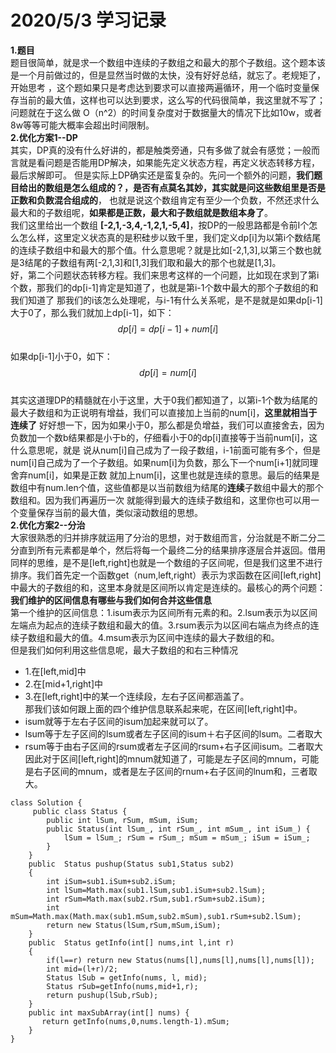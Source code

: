 # 2020/5/3 学习记录  
**1.题目**  
题目很简单，就是求一个数组中连续的子数组之和最大的那个子数组。这个题本该是一个月前做过的，但是显然当时做的太快，没有好好总结，就忘了。老规矩了，开始思考
，这个题如果只是考虑达到要求可以直接两遍循环，用一个临时变量保存当前的最大值，这样也可以达到要求，这么写的代码很简单，我这里就不写了；问题就在于这么做
O（n^2）的时间复杂度对于数据量大的情况下比如10w，或者8w等等可能大概率会超出时间限制。  
**2.优化方案1--DP**  
其实，DP真的没有什么好讲的，都是触类旁通，只有多做了就会有感觉；一般而言就是看问题是否能用DP解决，如果能先定义状态方程，再定义状态转移方程，最后求解即可。
但是实际上DP确实还是蛮复杂的。先问一个额外的问题，**我们题目给出的数组是怎么组成的？，是否有点莫名其妙，其实就是问这些数组里是否是正数和负数混合组成的**，
也就是说这个数组肯定有至少一个负数，不然还求什么最大和的子数组呢，**如果都是正数，最大和子数组就是数组本身了**。  
我们这里给出一个数组 **[-2,1,-3,4,-1,2,1,-5,4]**，按DP的一般思路都是令前I个怎么怎么样，这里定义状态真的是积硅步以致千里，我们定义dp[i]为以第i个数结尾
的连续子数组中和最大的那个值。什么意思呢？就是比如[-2,1,3],以第三个数也就是3结尾的子数组有两[-2,1,3]和[1,3]我们取和最大的那个也就是[1,3]。  
好，第二个问题状态转移方程。我们来思考这样的一个问题，比如现在求到了第i个数，那我们的dp[i-1]肯定是知道了，也就是第i-1个数中最大的那个子数组的和我们知道了
那我们的i该怎么处理呢，与i-1有什么关系呢，是不是就是如果dp[i-1]大于0了，那么我们就加上dp[i-1]，如下：  
$$dp[i]=dp[i-1]+num[i]$$  
如果dp[i-1]小于0，如下：  
$$dp[i]=num[i]$$  
其实这道理DP的精髓就在小于这里，大于0我们都知道了，以第i-1个数为结尾的最大子数组和为正说明有增益，我们可以直接加上当前的num[i]，**这里就相当于连续了**
好好想一下，因为如果小于0，那么都是负增益，我们可以直接舍去，因为负数加一个数b结果都是小于b的，仔细看小于0的dp[i]直接等于当前num[i]，这什么意思呢，就是
说从num[i]自己成为了一段子数组，i-1前面可能有多个，但是num[i]自己成为了一个子数组。如果num[i]为负数，那么下一个num[i+1]就同理舍弃num[i]，如果是正数
就加上num[i]，这里也就是连续的意思。最后的结果是数组中有num.len个值，这些值都是以当前数组为结尾的**连续**子数组中最大的那个数组和。因为我们再遍历一次
就能得到最大的连续子数组和，这里你也可以用一个变量保存当前的最大值，类似滚动数组的思想。  
**2.优化方案2--分治**  
大家很熟悉的归并排序就运用了分治的思想，对于数组而言，分治就是不断二分二分直到所有元素都是单个，然后将每一个最终二分的结果排序逐层合并返回。借用同样的思维，是不是[left,right]也就是一个数组的子区间呢，但是我们这里不进行排序。我们首先定一个函数get（num,left,right）表示为求函数在区间[left,right]中最大的子数组的和，这里本身就是区间所以肯定是连续的。最核心的两个问题：**我们维护的区间信息有哪些与我们如何合并这些信息**  
第一个维护的区间信息：1.isum表示为区间所有元素的和。2.lsum表示为以区间左端点为起点的连续子数组和最大的值。3.rsum表示为以区间右端点为终点的连续子数组和最大的值。4.msum表示为区间中连续的最大子数组的和。  
但是我们如何利用这些信息呢，最大子数组的和右三种情况  
- 1.在[left,mid]中
- 2.在[mid+1,right]中
- 3.在[left,right]中的某一个连续段，左右子区间都涵盖了。  
那我们该如何跟上面的四个维护信息联系起来呢，在区间[left,right]中。  
- isum就等于左右子区间的isum加起来就可以了。  
- lsum等于左子区间的lsum或者左子区间的isum＋右子区间的lsum。二者取大  
- rsum等于由右子区间的rsum或者左子区间的rsum+右子区间isum。二者取大  
因此对于区间[left,right]的mnum就知道了，可能是左子区间的mnum，可能是右子区间的mnum，或者是左子区间的rnum+右子区间的lnum和，三者取大。  
```
class Solution {
     public class Status {
        public int lSum, rSum, mSum, iSum;
        public Status(int lSum_, int rSum_, int mSum_, int iSum_) {
            lSum = lSum_; rSum = rSum_; mSum = mSum_; iSum = iSum_;
        }
    }
    public  Status pushup(Status sub1,Status sub2)
    {
        int iSum=sub1.iSum+sub2.iSum;
        int lSum=Math.max(sub1.lSum,sub1.iSum+sub2.lSum);
        int rSum=Math.max(sub2.rSum,sub1.rSum+sub2.iSum);
        int mSum=Math.max(Math.max(sub1.mSum,sub2.mSum),sub1.rSum+sub2.lSum);
        return new Status(lSum,rSum,mSum,iSum);
    }
    public  Status getInfo(int[] nums,int l,int r)
    {
        if(l==r) return new Status(nums[l],nums[l],nums[l],nums[l]);
        int mid=(l+r)/2;
        Status lSub = getInfo(nums, l, mid);
        Status rSub=getInfo(nums,mid+1,r);
        return pushup(lSub,rSub);
    }
    public int maxSubArray(int[] nums) {
       return getInfo(nums,0,nums.length-1).mSum;
    }
}
```

